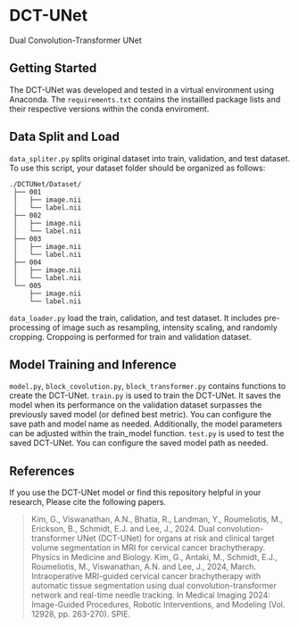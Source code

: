 # DCT-UNet
Dual Convolution-Transformer UNet

## Getting Started
The DCT-UNet was developed and tested in a virtual environment using Anaconda. The `requirements.txt` contains the instailled package lists and their respective versions within the conda enviroment.

## Data Split and Load
`data_spliter.py` splits original dataset into train, validation, and test dataset. To use this script, your dataset folder should be organized as follows:
```
./DCTUNet/Dataset/
 ├── 001
 │   ├── image.nii
 │   └── label.nii
 ├── 002
 │   ├── image.nii
 │   └── label.nii
 ├── 003
 │   ├── image.nii
 │   └── label.nii
 ├── 004
 │   ├── image.nii
 │   └── label.nii
 └── 005
     ├── image.nii
     └── label.nii
```
`data_loader.py` load the train, calidation, and test dataset. It includes pre-processing of image such as resampling, intensity scaling, and randomly cropping. Croppoing is performed for train and validation dataset.

## Model Training and Inference
`model.py`, `block_covolution.py`, `block_transformer.py` contains functions to create the DCT-UNet.
`train.py` is used to train the DCT-UNet. It saves the model when its performance on the validation dataset surpasses the previously saved model (or defined best metric). You can configure the save path and model name as needed. Additionally, the model parameters can be adjusted within the train_model function.
`test.py`  is used to test the saved DCT-UNet. You can configure the saved model path as needed.

## References
If you use the DCT-UNet model or find this repository helpful in your research, Please cite the following papers.
> Kim, G., Viswanathan, A.N., Bhatia, R., Landman, Y., Roumeliotis, M., Erickson, B., Schmidt, E.J. and Lee, J., 2024. Dual convolution-transformer UNet (DCT-UNet) for organs at risk and clinical target volume segmentation in MRI for cervical cancer brachytherapy. Physics in Medicine and Biology.
> Kim, G., Antaki, M., Schmidt, E.J., Roumeliotis, M., Viswanathan, A.N. and Lee, J., 2024, March. Intraoperative MRI-guided cervical cancer brachytherapy with automatic tissue segmentation using dual convolution-transformer network and real-time needle tracking. In Medical Imaging 2024: Image-Guided Procedures, Robotic Interventions, and Modeling (Vol. 12928, pp. 263-270). SPIE.


